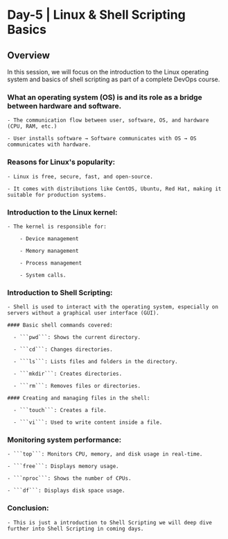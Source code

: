# Day-5 | Linux & Shell Scripting Basics

## Overview

In this session, we will focus on the introduction to the Linux operating system and basics of shell scripting as part of a complete DevOps course. 

### What an operating system (OS) is and its role as a bridge between hardware and software.

    - The communication flow between user, software, OS, and hardware (CPU, RAM, etc.)

    - User installs software → Software communicates with OS → OS communicates with hardware.

### Reasons for Linux's popularity:

    - Linux is free, secure, fast, and open-source.

    - It comes with distributions like CentOS, Ubuntu, Red Hat, making it suitable for production systems.

### Introduction to the **Linux kernel**:

    - The kernel is responsible for:

        - Device management

        - Memory management

        - Process management

        - System calls.

### Introduction to **Shell Scripting**:

    - Shell is used to interact with the operating system, especially on servers without a graphical user interface (GUI).

    #### Basic shell commands covered:

      - ```pwd```: Shows the current directory.

      - ```cd```: Changes directories.

      - ```ls```: Lists files and folders in the directory.

      - ```mkdir```: Creates directories.

      - ```rm```: Removes files or directories.

    #### Creating and managing files in the shell:

      - ```touch```: Creates a file.

      - ```vi```: Used to write content inside a file.
   
### Monitoring system performance:

    - ```top```: Monitors CPU, memory, and disk usage in real-time.

    - ```free```: Displays memory usage.

    - ```nproc```: Shows the number of CPUs.

    - ```df```: Displays disk space usage.

### Conclusion:

    - This is just a introduction to Shell Scripting we will deep dive further into Shell Scripting in coming days.
